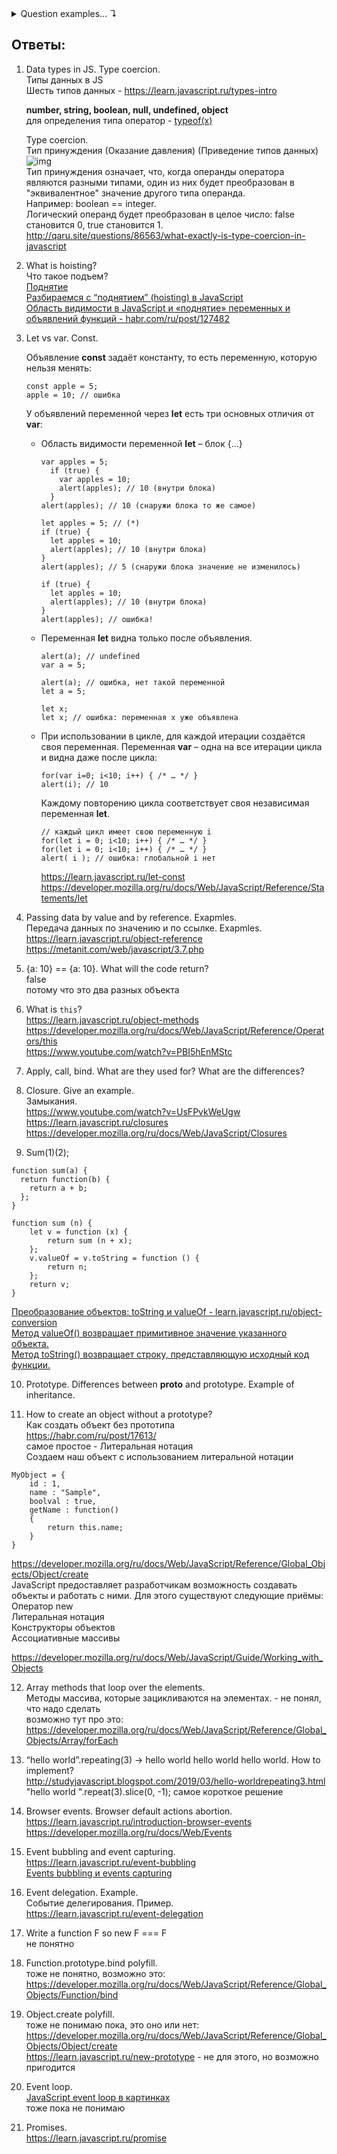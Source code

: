 <details>
<summary>Question examples... ↴</summary>

   * Data types in JS. Type coercion.
   * What is hoisting?
   * Let vs var. Const.
   * Passing data by value and by reference. Exapmles.
   * `{a: 10} == {a: 10}`. What will the code return?
   * What is `this`?
   * Apply, call, bind. What are they used for? What are the differences?
   * Closure. Give an example.
   * Sum(1)(2);
   * Prototype. Differences between `__proto__` and `prototype`. Example of inheritance.
   * How to create an object without a prototype?
   * Array methods that loop over the elements.
   * `“hello world”.repeating(3)` -> `hello world hello world hello world`. How to implement?
   * Browser events. Browser default actions abortion.
   * Event bubbling and event capturing.
   * Event delegation. Example.
   * Write a function `F` so `new F === F`
   * `Function.prototype.bind` polyfill.
   * `Object.create` polyfill.
   * Event loop.
   * Promises.
  
Full name and contacts of the mentor who will interview you can be found in this
  
### Passing the interview  
1. You should contact the mentor personally. Contact details will be announced through Discord.
2. At the request of the mentor, the interview can take place online or face-to-face.
3. During the interview mentor:
  - asks questions;
  - gets answers;
  - adds/corrects/explains/gives the right answer, if necessary.
  
### The interview should be passed before 16 June 2019. Take into account that mentor can be busy (vacation, business trip, workload and etc.), so contact him as soon as possible.

Ссыка на таск: https://github.com/rolling-scopes-school/tasks/blob/2018-Q3/tasks/interview-corejs.md

Контакты ментора: http://app.rs.school/mentor-contacts?course=rs-2019-q1

</details>

## Ответы:

1. Data types in JS. Type coercion. <br>
   Типы данных в JS <br>
   Шесть типов данных - https://learn.javascript.ru/types-intro
   
   <b>number, string, boolean, null, undefined, object</b> <br>
   для определения типа оператор - [typeof(x)](https://developer.mozilla.org/ru/docs/Web/JavaScript/Reference/Operators/typeof)
      
   Type coercion. <br>
   Тип принуждения (Оказание давления) (Приведение типов данных) <br>
   ![img](https://pbs.twimg.com/media/Cuaymi4UEAAVi2d.jpg)<br>
   Тип принуждения означает, что, когда операнды оператора являются разными типами, один из них будет преобразован в "эквивалентное" значение другого типа операнда. <br>
   Например: boolean == integer. <br>
   Логический операнд будет преобразован в целое число: false становится 0, true становится 1. 
   http://qaru.site/questions/86563/what-exactly-is-type-coercion-in-javascript
   
2. What is hoisting? <br>
   Что такое подъем? <br>
   [Поднятие](https://developer.mozilla.org/ru/docs/%D0%A1%D0%BB%D0%BE%D0%B2%D0%B0%D1%80%D1%8C/%D0%9F%D0%BE%D0%B4%D0%BD%D1%8F%D1%82%D0%B8%D0%B5) <br>
[Разбираемся с “поднятием” (hoisting) в JavaScript](https://medium.com/@stasonmars/%D1%80%D0%B0%D0%B7%D0%B1%D0%B8%D1%80%D0%B0%D0%B5%D0%BC%D1%81%D1%8F-%D1%81-%D0%BF%D0%BE%D0%B4%D0%BD%D1%8F%D1%82%D0%B8%D0%B5%D0%BC-hoisting-%D0%B2-javascript-7d2d27bc51f1) <br>
[Область видимости в JavaScript и «поднятие» переменных и объявлений функций - habr.com/ru/post/127482](https://habr.com/ru/post/127482/)

3. Let vs var. Const.<br>

   Объявление <b>const</b> задаёт константу, то есть переменную, которую нельзя менять:    
      ```
      const apple = 5;
      apple = 10; // ошибка
      ```
   У объявлений переменной через <b>let</b> есть три основных отличия от <b>var</b>: <br>
    - Область видимости переменной <b>let</b> – блок {...}
      ```
      var apples = 5;
        if (true) {
          var apples = 10;
          alert(apples); // 10 (внутри блока)
        }
      alert(apples); // 10 (снаружи блока то же самое)
      ```
      ```
      let apples = 5; // (*)
      if (true) {
        let apples = 10;
        alert(apples); // 10 (внутри блока)
      }
      alert(apples); // 5 (снаружи блока значение не изменилось)
      ```
      ```
      if (true) {
        let apples = 10;
        alert(apples); // 10 (внутри блока)
      }
      alert(apples); // ошибка!
      ```
    - Переменная <b>let</b> видна только после объявления.
      ```
      alert(a); // undefined
      var a = 5;
      ```
      ```
      alert(a); // ошибка, нет такой переменной
      let a = 5;
      ```
      ```
      let x;
      let x; // ошибка: переменная x уже объявлена
      ```
      
    - При использовании в цикле, для каждой итерации создаётся своя переменная.
      Переменная <b>var</b> – одна на все итерации цикла и видна даже после цикла:
      ```
      for(var i=0; i<10; i++) { /* … */ }
      alert(i); // 10
      ```     
      Каждому повторению цикла соответствует своя независимая переменная <b>let</b>.
      ```
      // каждый цикл имеет свою переменную i
      for(let i = 0; i<10; i++) { /* … */ }
      for(let i = 0; i<10; i++) { /* … */ }
      alert( i ); // ошибка: глобальной i нет
      ```      
      
      https://learn.javascript.ru/let-const <br>
      https://developer.mozilla.org/ru/docs/Web/JavaScript/Reference/Statements/let <br>
          
1. Passing data by value and by reference. Exapmles. <br>
Передача данных по значению и по ссылке. Exapmles. <br>
https://learn.javascript.ru/object-reference <br>
https://metanit.com/web/javascript/3.7.php

1. {a: 10} == {a: 10}. What will the code return? <br>
  false <br>
  потому что это два разных объекта  

1. What is `this`? <br>
https://learn.javascript.ru/object-methods <br>
https://developer.mozilla.org/ru/docs/Web/JavaScript/Reference/Operators/this <br>
https://www.youtube.com/watch?v=PBI5hEnMStc <br>

1. Apply, call, bind. What are they used for? What are the differences?

1. Closure. Give an example. <br>
Замыкания. <br>
https://www.youtube.com/watch?v=UsFPvkWeUgw <br>
https://learn.javascript.ru/closures <br>
https://developer.mozilla.org/ru/docs/Web/JavaScript/Closures <br>

1. Sum(1)(2); <br>
```
function sum(a) {
  return function(b) {
    return a + b;
  };
} 
```
```
function sum (n) { 
    let v = function (x) {
        return sum (n + x);
    };
    v.valueOf = v.toString = function () {
        return n;
    };
    return v;
}
```
[Преобразование объектов: toString и valueOf - learn.javascript.ru/object-conversion](https://learn.javascript.ru/object-conversion) <br>
[Метод valueOf() возвращает примитивное значение указанного объекта.](https://developer.mozilla.org/ru/docs/Web/JavaScript/Reference/Global_Objects/Object/valueOf) <br>
[Метод toString() возвращает строку, представляющую исходный код функции.](https://developer.mozilla.org/ru/docs/Web/JavaScript/Reference/Global_Objects/Function/toString)

10. Prototype. Differences between __proto__ and prototype. Example of inheritance.

11. How to create an object without a prototype? <br>
Как создать объект без прототипа <br>
https://habr.com/ru/post/17613/ <br>
самое простое - Литеральная нотация <br>
Создаем наш объект с использованием литеральной нотации <br>
```
MyObject = {
    id : 1,
    name : "Sample",
    boolval : true,
    getName : function()
    {
        return this.name;
    }
} 
```
https://developer.mozilla.org/ru/docs/Web/JavaScript/Reference/Global_Objects/Object/create <br>
JavaScript предоставляет разработчикам возможность создавать объекты и работать с ними. Для этого существуют следующие приёмы: <br>
Оператор new <br>
Литеральная нотация <br>
Конструкторы объектов <br>
Ассоциативные массивы <br>

https://developer.mozilla.org/ru/docs/Web/JavaScript/Guide/Working_with_Objects <br>

12. Array methods that loop over the elements. <br>
Методы массива, которые зацикливаются на элементах. - не понял, что надо сделать <br>
возможно тут про это: https://developer.mozilla.org/ru/docs/Web/JavaScript/Reference/Global_Objects/Array/forEach

1. “hello world”.repeating(3) -> hello world hello world hello world. How to implement? <br>
http://studyjavascript.blogspot.com/2019/03/hello-worldrepeating3.html <br>
"hello world ".repeat(3).slice(0, -1); самое короткое решение

1. Browser events. Browser default actions abortion. <br>
https://learn.javascript.ru/introduction-browser-events <br>
https://developer.mozilla.org/ru/docs/Web/Events

1. Event bubbling and event capturing.<br>
https://learn.javascript.ru/event-bubbling <br>
[Events bubbling и events capturing](https://habr.com/ru/post/126471/)

1. Event delegation. Example. <br>
Событие делегирования. Пример. <br>
https://learn.javascript.ru/event-delegation

1. Write a function F so new F === F <br>
не понятно

1. Function.prototype.bind polyfill. <br>
тоже не понятно, возможно это: <br> 
https://developer.mozilla.org/ru/docs/Web/JavaScript/Reference/Global_Objects/Function/bind

1. Object.create polyfill.<br>
тоже не понимаю пока, это оно или нет:
https://developer.mozilla.org/ru/docs/Web/JavaScript/Reference/Global_Objects/Object/create <br>
https://learn.javascript.ru/new-prototype - не для этого, но возможно пригодится

1. Event loop. <br>
[JavaScript event loop в картинках](https://medium.com/@pavelbely/javascript-event-loop-%D0%B2-%D0%BA%D0%B0%D1%80%D1%82%D0%B8%D0%BD%D0%BA%D0%B0%D1%85-%D1%87%D0%B0%D1%81%D1%82%D1%8C-1-a19e4d99f242) <br>
тоже пока не понимаю

1. Promises. <br>
https://learn.javascript.ru/promise
